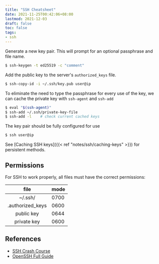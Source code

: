 ```yaml
---
title: "SSH Cheatsheet"
date: 2021-11-25T00:42:06+08:00
lastmod: 2021-12-03
draft: false
toc: false
tags:
- ssh
---
```


Generate a new key pair. This will prompt for an optional passphrase and file
name.
```bash
$ ssh-keygen -t ed25519 -c "comment"
```
Add the public key to the server's `authorized_keys` file.
```bash
$ ssh-copy-id -i ~/.ssh/key.pub user@ip
```

To eliminate the need to type the passphrase for every use of the key, we can
cache the private key with `ssh-agent` and `ssh-add`
```bash
$ eval "$(ssh-agent)"
$ ssh-add ~/.ssh/private-key-file
$ ssh-add -l	# check current cached keys
```
The key pair should be fully configured for use
```bash
$ ssh user@ip
```

See [Caching SSH keys]({{< ref "notes/ssh/caching-keys" >}}) for persistent
methods.

## Permissions

For SSH to work properly, all files must have the correct permissions:

| file		    | mode |
| :---------: | :--- |
| ~/.ssh/	    | 0700 |
| .authorized_keys | 0600 |
| public key  | 0644 |
| private key | 0600 |

## References
- [SSH Crash Course](https://www.youtube.com/watch?v=hQWRp-FdTpc)
- [OpenSSH Full Guide](https://www.youtube.com/watch?v=YS5Zh7KExvE)
